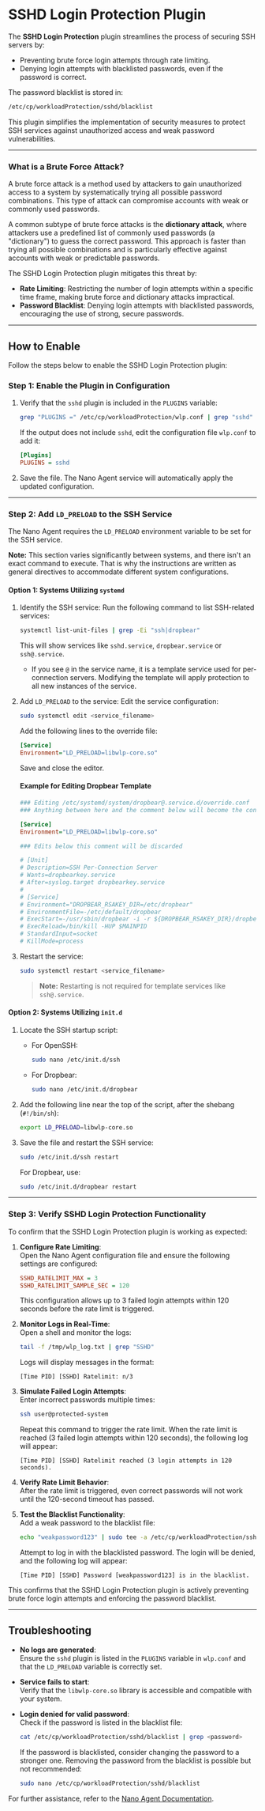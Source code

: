 # SSHD Login Protection Plugin

The **SSHD Login Protection** plugin streamlines the process of securing SSH servers by:
- Preventing brute force login attempts through rate limiting.
- Denying login attempts with blacklisted passwords, even if the password is correct.

The password blacklist is stored in:
```sh
/etc/cp/workloadProtection/sshd/blacklist
```

This plugin simplifies the implementation of security measures to protect SSH services against unauthorized access and weak password vulnerabilities.

---

### What is a Brute Force Attack?
A brute force attack is a method used by attackers to gain unauthorized access to a system by systematically trying all possible password combinations. This type of attack can compromise accounts with weak or commonly used passwords.

A common subtype of brute force attacks is the **dictionary attack**, where attackers use a predefined list of commonly used passwords (a "dictionary") to guess the correct password. This approach is faster than trying all possible combinations and is particularly effective against accounts with weak or predictable passwords.

The SSHD Login Protection plugin mitigates this threat by:
- **Rate Limiting**: Restricting the number of login attempts within a specific time frame, making brute force and dictionary attacks impractical.
- **Password Blacklist**: Denying login attempts with blacklisted passwords, encouraging the use of strong, secure passwords.

---

## How to Enable

Follow the steps below to enable the SSHD Login Protection plugin:

### Step 1: Enable the Plugin in Configuration
1. Verify that the `sshd` plugin is included in the `PLUGINS` variable:
   ```sh
   grep "PLUGINS =" /etc/cp/workloadProtection/wlp.conf | grep "sshd"
   ```
   If the output does not include `sshd`, edit the configuration file `wlp.conf` to add it:
   ```ini
   [Plugins]
   PLUGINS = sshd
   ```
2. Save the file. The Nano Agent service will automatically apply the updated configuration.

---

### Step 2: Add `LD_PRELOAD` to the SSH Service
The Nano Agent requires the `LD_PRELOAD` environment variable to be set for the SSH service.

**Note:** This section varies significantly between systems, and there isn't an exact command to execute. That is why the instructions are written as general directives to accommodate different system configurations.

#### Option 1: Systems Utilizing `systemd`
1. Identify the SSH service:
   Run the following command to list SSH-related services:
   ```sh
   systemctl list-unit-files | grep -Ei "ssh|dropbear"
   ```
   This will show services like `sshd.service`, `dropbear.service` or `ssh@.service`.

   - If you see `@` in the service name, it is a template service used for per-connection servers. Modifying the template will apply protection to all new instances of the service.

2. Add `LD_PRELOAD` to the service:
   Edit the service configuration:
   ```sh
   sudo systemctl edit <service_filename>
   ```
   Add the following lines to the override file:
   ```ini
   [Service]
   Environment="LD_PRELOAD=libwlp-core.so"
   ```
   Save and close the editor.

   #### Example for Editing Dropbear Template
   ```ini
   ### Editing /etc/systemd/system/dropbear@.service.d/override.conf
   ### Anything between here and the comment below will become the contents of the drop-in file

   [Service]
   Environment="LD_PRELOAD=libwlp-core.so"

   ### Edits below this comment will be discarded

   # [Unit]
   # Description=SSH Per-Connection Server
   # Wants=dropbearkey.service
   # After=syslog.target dropbearkey.service
   #
   # [Service]
   # Environment="DROPBEAR_RSAKEY_DIR=/etc/dropbear"
   # EnvironmentFile=-/etc/default/dropbear
   # ExecStart=-/usr/sbin/dropbear -i -r ${DROPBEAR_RSAKEY_DIR}/dropbear_rsa_host_key  $DROPBEAR_EXTRA_ARGS
   # ExecReload=/bin/kill -HUP $MAINPID
   # StandardInput=socket
   # KillMode=process
   ```

3. Restart the service:
   ```sh
   sudo systemctl restart <service_filename>
   ```
   > **Note:** Restarting is not required for template services like `ssh@.service`.


#### Option 2: Systems Utilizing `init.d`
1. Locate the SSH startup script:
   - For OpenSSH:
     ```sh
     sudo nano /etc/init.d/ssh
     ```
   - For Dropbear:
     ```sh
     sudo nano /etc/init.d/dropbear
     ```

2. Add the following line near the top of the script, after the shebang (`#!/bin/sh`):
   ```sh
   export LD_PRELOAD=libwlp-core.so
   ```

3. Save the file and restart the SSH service:
   ```sh
   sudo /etc/init.d/ssh restart
   ```
   For Dropbear, use:
   ```sh
   sudo /etc/init.d/dropbear restart
   ```

---

### Step 3: Verify SSHD Login Protection Functionality
To confirm that the SSHD Login Protection plugin is working as expected:

1. **Configure Rate Limiting**:  
   Open the Nano Agent configuration file and ensure the following settings are configured:
   ```ini
   SSHD_RATELIMIT_MAX = 3
   SSHD_RATELIMIT_SAMPLE_SEC = 120
   ```
   This configuration allows up to 3 failed login attempts within 120 seconds before the rate limit is triggered.

2. **Monitor Logs in Real-Time**:  
   Open a shell and monitor the logs:
   ```sh
   tail -f /tmp/wlp_log.txt | grep "SSHD"
   ```
   Logs will display messages in the format:
   ```
   [Time PID] [SSHD] Ratelimit: n/3
   ```

3. **Simulate Failed Login Attempts**:  
   Enter incorrect passwords multiple times:
   ```sh
   ssh user@protected-system
   ```
   Repeat this command to trigger the rate limit. When the rate limit is reached (3 failed login attempts within 120 seconds), the following log will appear:
   ```
   [Time PID] [SSHD] Ratelimit reached (3 login attempts in 120 seconds).
   ```

4. **Verify Rate Limit Behavior**:  
   After the rate limit is triggered, even correct passwords will not work until the 120-second timeout has passed.

5. **Test the Blacklist Functionality**:  
   Add a weak password to the blacklist file:
   ```sh
   echo "weakpassword123" | sudo tee -a /etc/cp/workloadProtection/sshd/blacklist
   ```
   Attempt to log in with the blacklisted password. The login will be denied, and the following log will appear:
   ```
   [Time PID] [SSHD] Password [weakpassword123] is in the blacklist.
   ```

This confirms that the SSHD Login Protection plugin is actively preventing brute force login attempts and enforcing the password blacklist.

---

## Troubleshooting
- **No logs are generated**:  
  Ensure the `sshd` plugin is listed in the `PLUGINS` variable in `wlp.conf` and that the `LD_PRELOAD` variable is correctly set.

- **Service fails to start**:  
  Verify that the `libwlp-core.so` library is accessible and compatible with your system.

- **Login denied for valid password**:  
  Check if the password is listed in the blacklist file:
  ```sh
  cat /etc/cp/workloadProtection/sshd/blacklist | grep <password>
  ```
  If the password is blacklisted, consider changing the password to a stronger one. Removing the password from the blacklist is possible but not recommended:
  ```sh
  sudo nano /etc/cp/workloadProtection/sshd/blacklist
  ```

For further assistance, refer to the [Nano Agent Documentation](https://sc1.checkpoint.com/documents/Infinity_Portal/WebAdminGuides/EN/Quantum-IoT-Nano-Agent-Installation/Default.htm).
